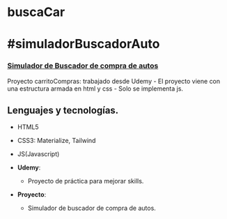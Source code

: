 # buscaCar

# #simuladorBuscadorAuto

### [Simulador de Buscador de compra de autos]()

Proyecto carritoCompras: trabajado desde Udemy - El proyecto viene con una estructura armada en html y css - 
         Solo se implementa js. 


## Lenguajes y tecnologías.

- HTML5
- CSS3: Materialize, Tailwind
- JS(Javascript)

- **Udemy**:
    - Proyecto de práctica para mejorar skills.
    
- **Proyecto**:
    - Simulador de buscador de compra de autos.
